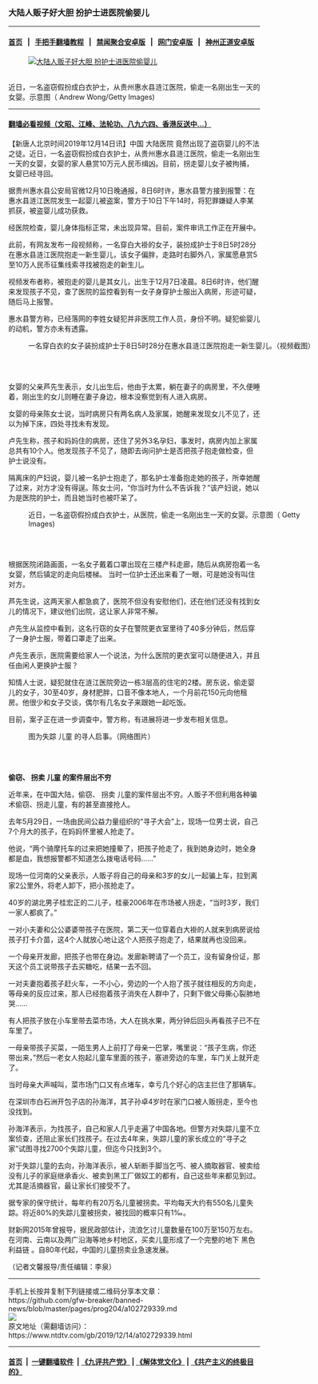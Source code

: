 ### 大陆人贩子好大胆 扮护士进医院偷婴儿
------------------------

#### [首页](https://github.com/gfw-breaker/banned-news/blob/master/README.md) &nbsp;&nbsp;|&nbsp;&nbsp; [手把手翻墙教程](https://github.com/gfw-breaker/guides/wiki) &nbsp;&nbsp;|&nbsp;&nbsp; [禁闻聚合安卓版](https://github.com/gfw-breaker/bn-android) &nbsp;&nbsp;|&nbsp;&nbsp; [网门安卓版](https://github.com/oGate2/oGate) &nbsp;&nbsp;|&nbsp;&nbsp; [神州正道安卓版](https://github.com/SzzdOgate/update) 



<div><div class="featured_image">
 <a href="https://i.ntdtv.com/assets/uploads/2019/12/GettyImages-81329122.jpg" target="_blank">
  <figure>
   <img alt="大陆人贩子好大胆 扮护士进医院偷婴儿" src="https://i.ntdtv.com/assets/uploads/2019/12/GettyImages-81329122-800x450.jpg"/>
  </figure><br/>
 </a>
 <span class="caption">
  近日，一名盗窃假扮成白衣护士，从贵州惠水县涟江医院，偷走一名刚出生一天的女婴。示意图（ Andrew Wong/Getty Images)
 </span>
</div>
</div><hr/>

#### [翻墙必看视频（文昭、江峰、法轮功、八九六四、香港反送中...）](https://github.com/gfw-breaker/banned-news/blob/master/pages/link3.md)

<div><div class="post_content" itemprop="articleBody">
 <p>
  【新唐人北京时间2019年12月14日讯】中国
  <ok href="https://www.ntdtv.com/gb/大陆医院.htm">
   大陆医院
  </ok>
  竟然出现了盗窃婴儿的不法之徒。近日，一名盗窃假扮成白衣护士，从贵州惠水县涟江医院，偷走一名刚出生一天的女婴，女婴的家人悬赏10万元人民币缉凶。目前，拐走婴儿女子被拘捕，女婴已经寻回。
 </p>
 <p>
  据贵州惠水县公安局官微12月10日晚通报，8日6时许，惠水县警方接到报警：在惠水县涟江医院发生一起婴儿被盗案，警方于10日下午14时，将犯罪嫌疑人李某抓获，被盗婴儿成功获救。
 </p>
 <p>
  经医院检查，婴儿身体指标正常，未出现异常。目前，案件审讯工作正在开展中。
 </p>
 <p>
  此前，有网友发布一段视频称，一名穿白大褂的女子，装扮成护士于8日5时28分在惠水县涟江医院抱走一新生婴儿，该女子偏胖，走路时右脚外八，家属愿悬赏5至10万人民币征集线索寻找被抱走的新生儿。
 </p>
 <p>
  视频发布者称，被抱走的婴儿是其女儿，出生于12月7日凌晨。8日6时许，他们醒来发现孩子不见，查了医院的监控看到有一女子身穿护士服出入病房，形迹可疑，随后马上报警。
 </p>
 <p>
  惠水县警方称，已经落网的李姓女疑犯并非医院工作人员，身份不明。疑犯偷婴儿的动机，警方亦未有透露。
 </p>
 <figure class="wp-caption alignnone" id="attachment_102729342" style="width: 600px">
  <ok href="https://i.ntdtv.com/assets/uploads/2019/12/f13ec2b2-1d76-11ea-a5bc-f3fbec686e1b.jpg">
   <img alt="" class="size-medium wp-image-102729342" src="https://i.ntdtv.com/assets/uploads/2019/12/f13ec2b2-1d76-11ea-a5bc-f3fbec686e1b-600x724.jpg"/>
  </ok>
  <br/><figcaption class="wp-caption-text">
   一名穿白衣的女子装扮成护士于8日5时28分在惠水县涟江医院抱走一新生婴儿。（视频截图）
  </figcaption><br/>
 </figure><br/>
 <p>
  女婴的父亲芦先生表示，女儿出生后，他由于太累，躺在妻子的病房里，不久便睡着，刚出生的女儿则睡在妻子身边，根本没察觉到有人进入病房。
 </p>
 <p>
  女婴的母亲陈女士说，当时病房只有两名病人及家属，她醒来发现女儿不见了，还以为掉下床，四处寻找未有发现。
 </p>
 <p>
  卢先生称，孩子和妈妈住的病房，还住了另外3名孕妇，事发时，病房内加上家属总共有10个人。他发现孩子不见了，随即去询问护士是否把孩子抱走做检查，但护士说没有。
 </p>
 <p>
  隔离床的产妇说，婴儿被一名护士抱走了，那名护士准备抱走她的孩子，所幸她醒了过来，对方才没有得逞。陈女士问，“你当时为什么不告诉我？”该产妇说，她以为是医院的护士，而且她当时也被吓呆了。
 </p>
 <figure class="wp-caption alignnone" id="attachment_102729354" style="width: 600px">
  <ok href="https://i.ntdtv.com/assets/uploads/2019/12/GettyImages-2577978.jpg">
   <img alt="" class="size-medium wp-image-102729354" src="https://i.ntdtv.com/assets/uploads/2019/12/GettyImages-2577978-600x338.jpg"/>
  </ok>
  <br/><figcaption class="wp-caption-text">
   近日，一名盗窃假扮成白衣护士，从医院，偷走一名刚出生一天的女婴。示意图（ Getty Images)
  </figcaption><br/>
 </figure><br/>
 <p>
  根据医院闭路画面，一名女子戴着口罩出现在三楼产科走廊，随后从病房抱着一名女婴，然后镇定的走向后楼梯。 当时一位护士还出来看了一眼，可是她没有叫住对方。
 </p>
 <p>
  芦先生说，这两天家人都急疯了，医院不但没有安慰他们，还在他们还没有找到女儿的情况下，建议他们出院，这让家人非常不解。
 </p>
 <p>
  卢先生从监控中看到，这名行窃的女子在警院更衣室里待了40多分钟后，然后穿了一身护士服，带着口罩走了出来。
 </p>
 <p>
  卢先生表示，医院需要给家人一个说法，为什么医院的更衣室可以随便进入，并且任由闲人更换护士服？
 </p>
 <p>
  知情人士说，疑犯就住在涟江医院旁边一栋3层高的住宅的2楼。房东说，偷走婴儿的女子，30至40岁，身材肥胖，口音不像本地人，一个月前花150元向他租房。他很少和女子交谈，偶尔有几名女子来跟她一起吃饭。
 </p>
 <p>
  目前，案子正在进一步调查中，警方称，有进展将进一步发布相关信息。
 </p>
 <figure class="wp-caption alignnone" id="attachment_102729348" style="width: 500px">
  <ok href="https://i.ntdtv.com/assets/uploads/2019/12/1507290341531664.jpg">
   <img alt="" class="size-full wp-image-102729348" src="https://i.ntdtv.com/assets/uploads/2019/12/1507290341531664.jpg"/>
  </ok>
  <br/><figcaption class="wp-caption-text">
   图为失踪
   <ok href="https://www.ntdtv.com/gb/儿童.htm">
    儿童
   </ok>
   的寻人启事。（网络图片）
  </figcaption><br/>
 </figure><br/>
 <p>
  <strong>
   偷窃、
   <ok href="https://www.ntdtv.com/gb/拐卖.htm">
    拐卖
   </ok>
   <ok href="https://www.ntdtv.com/gb/儿童.htm">
    儿童
   </ok>
   的案件层出不穷
  </strong>
 </p>
 <p>
  近年来，在中国大陆，偷窃、
  <ok href="https://www.ntdtv.com/gb/拐卖.htm">
   拐卖
  </ok>
  儿童的案件层出不穷。人贩子不但利用各种骗术偷窃、拐走儿童，有的甚至直接抢人。
 </p>
 <p>
  去年5月29日，一场由民间公益力量组织的“寻子大会”上，现场一位男士说，自己7个月大的孩子，在妈妈怀里被人抢走了。
 </p>
 <p>
  他说，“两个骑摩托车的过来把她撞晕了，把孩子抢走了，我到她身边时，她全身都是血，我想报警都不知道怎么拨电话号码……”
 </p>
 <p>
  现场一位河南的父亲表示，人贩子将自己的母亲和3岁的女儿一起骗上车，拉到离家2公里外，将老人卸下，把小孩抢走了。
 </p>
 <p>
  40岁的湖北男子桂宏正的二儿子，桂豪2006年在市场被人拐走，“当时3岁，我们一家人都疯了。”
 </p>
 <p>
  一对小夫妻和公公婆婆带孩子在医院，第二天一位穿着白大褂的人就来到病房说给孩子打卡介苗，这4个人就放心地让这个人把孩子抱走了，结果就再也没回来。
 </p>
 <p>
  一个母亲开发廊，把孩子也带在身边。发廊新聘请了一个员工，没有留身份证，那天这个员工说带孩子去买糖吃，结果一去不回。
 </p>
 <p>
  一对夫妻抱着孩子赶火车，一不小心，旁边的一个人抱了孩子就往相反的方向走，等母亲的反应过来，那人已经抱着孩子消失在人群中了，只剩下做父母撕心裂肺地哭……
 </p>
 <p>
  有人把孩子放在小车里带去菜市场，大人在挑水果，两分钟后回头再看孩子已不在车里了。
 </p>
 <p>
  一母亲带孩子买菜，一陌生男人上前打了母亲一巴掌，嘴里说：“孩子生病，你还带出来，”然后一老女人抱起儿童车里面的孩子，塞进旁边的车里，车门关上就开走了。
 </p>
 <p>
  当时母亲大声喊叫，菜市场门口又有点堵车，幸亏几个好心的店主拦住了那辆车。
 </p>
 <p>
  在深圳市白石洲开包子店的孙海洋，其子孙卓4岁时在家门口被人贩拐走，至今也没找到。
 </p>
 <p>
  孙海洋表示，为找孩子，自己和家人几乎走遍了中国各地。但警方对失踪儿童不立案侦查，还阻止家长们找孩子。在过去4年来，失踪儿童的家长成立的“寻子之家”试图寻找2700个失踪儿童，但迄今只找到3个。
 </p>
 <p>
  对于失踪儿童的去向，孙海洋表示，被人斩断手脚当乞丐、被人摘取器官、被卖给没有儿子的家庭继承香火、被卖到黑工厂做奴工的都有，自己这些年来都见到过。尤其是活摘器官，最让家长们接受不了。
 </p>
 <p>
  据专家的保守统计，每年约有20万名儿童被拐卖。平均每天大约有550名儿童失踪。将近80%的失踪儿童被拐卖，被找回的概率只有1‰。
 </p>
 <p>
  财新网2015年曾报导，据民政部估计，流浪乞讨儿童数量在100万至150万左右。在河南、云南以及两广沿海等地乡村地区，买卖儿童形成了一个完整的地下
  <ok href="https://www.ntdtv.com/gb/黑色利益链.htm">
   黑色利益链
  </ok>
  。自80年代起，中国的儿童拐卖业急速发展。
 </p>
 <p>
  （记者文馨报导/责任编辑：李泉）
 </p>
 <div class="single_ad">
 </div>
</div>
</div>
<hr/>
手机上长按并复制下列链接或二维码分享本文章：<br/>
https://github.com/gfw-breaker/banned-news/blob/master/pages/prog204/a102729339.md <br/>
<a href='https://github.com/gfw-breaker/banned-news/blob/master/pages/prog204/a102729339.md'><img src='https://github.com/gfw-breaker/banned-news/blob/master/pages/prog204/a102729339.md.png'/></a> <br/>
原文地址（需翻墙访问）：https://www.ntdtv.com/gb/2019/12/14/a102729339.html


------------------------
#### [首页](https://github.com/gfw-breaker/banned-news/blob/master/README.md) &nbsp;|&nbsp; [一键翻墙软件](https://github.com/gfw-breaker/nogfw/blob/master/README.md) &nbsp;| [《九评共产党》](https://github.com/gfw-breaker/9ping.md/blob/master/README.md#九评之一评共产党是什么) | [《解体党文化》](https://github.com/gfw-breaker/jtdwh.md/blob/master/README.md) | [《共产主义的终极目的》](https://github.com/gfw-breaker/gczydzjmd.md/blob/master/README.md)


<img src='http://gfw-breaker.win/banned-news/pages/prog204/a102729339.md' width='0px' height='0px'/>